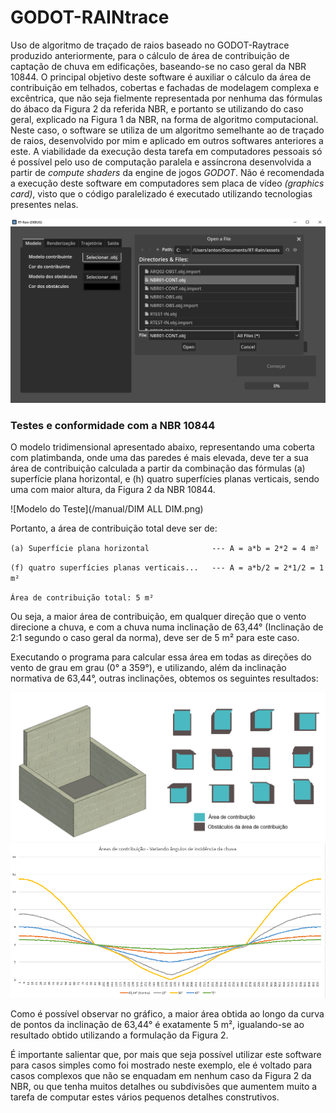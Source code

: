# GODOT-RAINtrace
Uso de algoritmo de traçado de raios baseado no GODOT-Raytrace produzido anteriormente, para o cálculo de área de contribuição de captação de chuva em edificações, baseando-se no caso geral da NBR 10844. O principal objetivo deste software é auxiliar o cálculo da área de contribuição em telhados, cobertas e fachadas de modelagem complexa e excêntrica, que não seja fielmente representada por nenhuma das fórmulas do ábaco da Figura 2 da referida NBR, e portanto se utilizando do caso geral, explicado na Figura 1 da NBR, na forma de algoritmo computacional. Neste caso, o software se utiliza de um algoritmo semelhante ao de traçado de raios, desenvolvido por mim e aplicado em outros softwares anteriores a este. A viabilidade da execução desta tarefa em computadores pessoais só é possível pelo uso de computação paralela e assíncrona desenvolvida a partir de _compute shaders_ da engine de jogos _GODOT_. Não é recomendada a execução deste software em computadores sem placa de vídeo _(graphics card)_, visto que o código paralelizado é executado utilizando tecnologias presentes nelas.

![Inteface de Usuário](/manual/UI.png)

### Testes e conformidade com a NBR 10844

O modelo tridimensional apresentado abaixo, representando uma coberta com platimbanda, onde uma das paredes é mais elevada, deve ter a sua área de contribuição calculada a partir da combinação das fórmulas (a) superfície plana horizontal, e (h) quatro superfícies planas verticais, sendo uma com maior altura, da Figura 2 da NBR 10844.

![Modelo do Teste](/manual/DIM ALL DIM.png)

Portanto, a área de contribuição total deve ser de:

`(a) Superfície plana horizontal              --- A = a*b = 2*2 = 4 m²`

`(f) quatro superfícies planas verticais...   --- A = a*b/2 = 2*1/2 = 1 m²`

`Área de contribuição total: 5 m²`

Ou seja, a maior área de contribuição, em qualquer direção que o vento direcione a chuva, e com a chuva numa inclinação de 63,44° (Inclinação de 2:1 segundo o caso geral da norma), deve ser de 5 m² para este caso.

Executando o programa para calcular essa área em todas as direções do vento de grau em grau (0° a 359°), e utilizando, além da inclinação normativa de 63,44°, outras inclinações, obtemos os seguintes resultados:

![Modelo do Teste](/manual/Joint.png)
![Modelo do Teste](/manual/GRAPH.png)

Como é possível observar no gráfico, a maior área obtida ao longo da curva de pontos da inclinação de 63,44° é exatamente 5 m², igualando-se ao resultado obtido utilizando a formulação da Figura 2.

É importante salientar que, por mais que seja possível utilizar este software para casos simples como foi mostrado neste exemplo, ele é voltado para casos complexos que não se enquadam em nenhum caso da Figura 2 da NBR, ou que tenha muitos detalhes ou subdivisões que aumentem muito a tarefa de computar estes vários pequenos detalhes construtivos.
